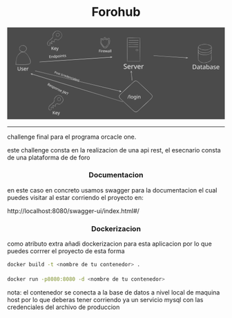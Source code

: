 <h1 align="center">Forohub</h1>


<img src='./assets/esp infrestructura.svg'>

---
<p>challenge final para el programa orcacle one.</p>


<p>este challenge consta en la realizacion de una api rest, el esecnario consta de una plataforma de de foro </p>


<h3 align="center">Documentacion</h3>

<p>en este caso en concreto usamos swagger para la documentacion el cual puedes visitar al estar corriendo el proyecto en:

http://localhost:8080/swagger-ui/index.html#/
</p>

<h3 align="center">Dockerizacion</h3>
<p>como atributo extra añadi dockerizacion para esta aplicacion por lo que puedes corrrer el proyecto de esta forma</p>


```bash
docker build -t <nombre de tu contenedor> .

docker run -p8080:8080 -d <nombre de tu contenedor>
```

<p>nota: el contenedor se conecta a la base de datos a nivel local de maquina host por lo que deberas tener corriendo ya un servicio mysql con las credenciales del archivo de produccion</p>



